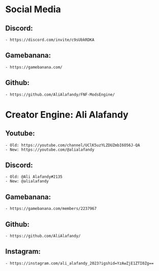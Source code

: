 # Social Media
## Discord:
	- https://discord.com/invite/c9sUbkRDKA
## Gamebanana:
	- https://gamebanana.com/
## Github:
	- https://github.com/AliAlafandy/FNF-ModsEngine/

# Creator Engine: Ali Alafandy
## Youtube:
	- Old: https://youtube.com/channel/UClK5uzYLZDUZmbI6O56J-QA
	- New: https://youtube.com/@alialafandy
## Discord:
	- Old: @Ali Alafandy#2135
	- New: @alialafandy
## Gamebanana:
	- https://gamebanana.com/members/2237967
## Github:
	- https://github.com/AliAlafandy/
## Instagram:
	- https://instagram.com/ali_alafandy_2023?igshid=YzAwZjE1ZTI0Zg==
